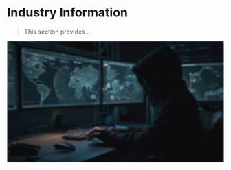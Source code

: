 # Industry Information
> This section provides ...

![industry](../../resources/images/ethicalhacking.png)